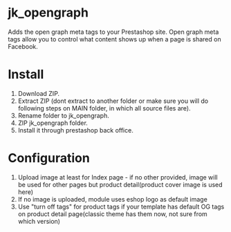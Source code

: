 # jk_opengraph
Adds the open graph meta tags to your Prestashop site. Open graph meta tags allow you to control what content shows up when a page is shared on Facebook.

# Install

1. Download ZIP.
2. Extract ZIP (dont extract to another folder or make sure you will do following steps on MAIN folder, in which all source files are).
3. Rename folder to jk_opengraph.
4. ZIP jk_opengraph folder.
5. Install it through prestashop back office.

# Configuration

1. Upload image at least for Index page - if no other provided, image will be used for other pages but product detail(product cover image is used here)
2. If no image is uploaded, module uses eshop logo as default image
3. Use "turn off tags" for product tags if your template has default OG tags on product detail page(classic theme has them now, not sure from which version)
